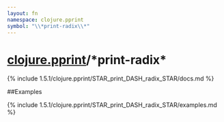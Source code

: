 ```yaml
---
layout: fn
namespace: clojure.pprint
symbol: "\\*print-radix\\*"
---
```


# [clojure.pprint](../)/\*print-radix\*

{% include 1.5.1/clojure.pprint/STAR_print_DASH_radix_STAR/docs.md %}

##Examples

{% include 1.5.1/clojure.pprint/STAR_print_DASH_radix_STAR/examples.md %}

